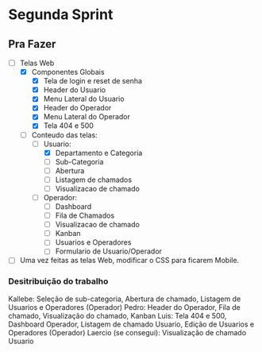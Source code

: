 # Segunda Sprint

## Pra Fazer

- [ ] Telas Web
  - [x] Componentes Globais
    - [x] Tela de login e reset de senha
    - [x] Header do Usuario
    - [x] Menu Lateral do Usuario
    - [x] Header do Operador
    - [x] Menu Lateral do Operador
    - [x] Tela 404 e 500
  - [ ] Conteudo das telas:
    - [ ] Usuario:
      - [x] Departamento e Categoria
      - [ ] Sub-Categoria
      - [ ] Abertura
      - [ ] Listagem de chamados
      - [ ] Visualizacao de chamado
    - [ ] Operador:
      - [ ] Dashboard
      - [ ] Fila de Chamados
      - [ ] Visualizacao de chamado
      - [ ] Kanban
      - [ ] Usuarios e Operadores
      - [ ] Formulario de Usuario/Operador
- [ ] Uma vez feitas as telas Web, modificar o CSS para ficarem Mobile.

### Desitribuição do trabalho

Kallebe: Seleção de sub-categoria, Abertura de chamado, Listagem de Usuarios e Operadores (Operador)
Pedro: Header do Operador, Fila de chamado, Visualização do chamado, Kanban
Luis: Tela 404 e 500, Dashboard Operador, Listagem de chamado Usuario, Edição de Usuarios e Operadores (Operador)
Laercio (se consegui): Visualização de chamado Usuario
